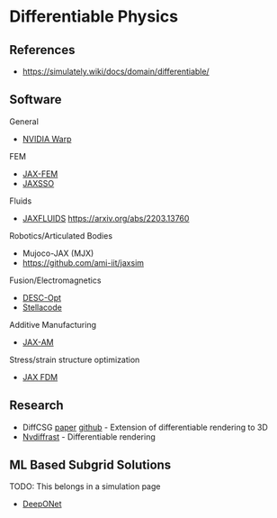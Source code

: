 # Differentiable Physics

## References

- https://simulately.wiki/docs/domain/differentiable/

## Software

General
- [NVIDIA Warp](https://github.com/NVIDIA/warp)

FEM
- [JAX-FEM](https://github.com/deepmodeling/jax-fem)
- [JAXSSO](https://github.com/GaoyuanWu/JaxSSO)

Fluids
- [JAXFLUIDS](https://github.com/tumaer/JAXFLUIDS) https://arxiv.org/abs/2203.13760

Robotics/Articulated Bodies
- Mujoco-JAX (MJX)
- https://github.com/ami-iit/jaxsim

Fusion/Electromagnetics
- [DESC-Opt](https://github.com/PlasmaControl/DESC)
- [Stellacode](https://github.com/rob3315/stellacode)

Additive Manufacturing
- [JAX-AM](https://github.com/tianjuxue/jax-am)

Stress/strain structure optimization
- [JAX FDM](https://github.com/arpastrana/jax_fdm)

## Research

- DiffCSG [paper](https://arxiv.org/abs/2409.01421) [github](https://github.com/YYYYYHC/Differentiable-CSG-via-Rasterization) - Extension of differentiable rendering to 3D
- [Nvdiffrast](https://github.com/NVlabs/nvdiffrast) - Differentiable rendering

## ML Based Subgrid Solutions

TODO: This belongs in a simulation page

- [DeepONet](https://github.com/lululxvi/deeponet)
